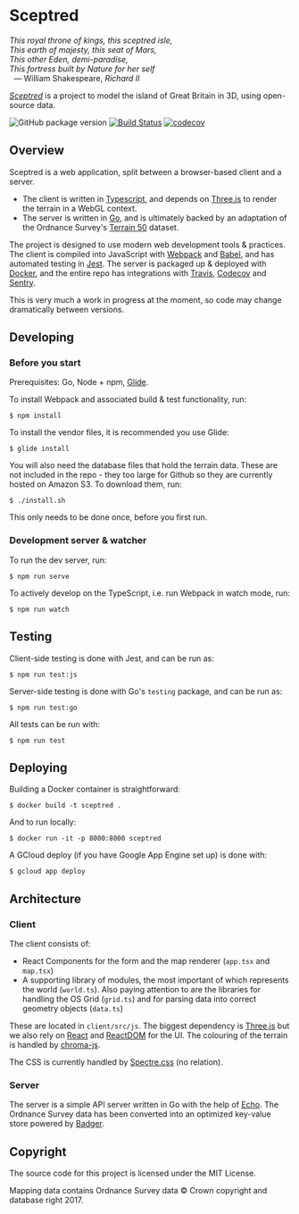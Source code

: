 # Sceptred

_This royal throne of kings, this sceptred isle,_<br>
_This earth of majesty, this seat of Mars,_<br>
_This other Eden, demi-paradise,_<br>
_This fortress built by Nature for her self_<br>
&nbsp;&nbsp;— William Shakespeare, _Richard II_

[_Sceptred_](http://sceptred.qwghlm.co.uk/) is a project to model the island of Great Britain in 3D, using open-source data.

![GitHub package version](https://img.shields.io/github/package-json/v/qwghlm/sceptred.svg)
[![Build Status](https://travis-ci.org/qwghlm/sceptred.svg?branch=master)](https://travis-ci.org/qwghlm/sceptred)
[![codecov](https://codecov.io/gh/qwghlm/sceptred/branch/master/graph/badge.svg)](https://codecov.io/gh/qwghlm/sceptred)

## Overview

Sceptred is a web application, split between a browser-based client and a server.

* The client is written in [Typescript](http://www.typescriptlang.org/), and depends on [Three.js](https://threejs.org) to render the terrain in a WebGL context.
* The server is written in [Go](https://golang.org/), and is ultimately backed by an adaptation of the Ordnance Survey's [Terrain 50](https://www.ordnancesurvey.co.uk/business-and-government/products/terrain-50.html) dataset.

The project is designed to use modern web development tools & practices. The client is compiled into JavaScript with [Webpack](https://webpack.js.org/) and [Babel](https://babeljs.io/), and has automated testing in [Jest](https://facebook.github.io/jest/). The server is packaged up & deployed with [Docker](https://www.docker.com/), and the entire repo has integrations with [Travis](https://travis-ci.org/qwghlm/sceptred), [Codecov](https://codecov.io/gh/qwghlm/sceptred) and [Sentry](https://sentry.io).

This is very much a work in progress at the moment, so code may change dramatically between versions.

## Developing

### Before you start

Prerequisites: Go, Node + npm, [Glide](https://github.com/Masterminds/glide).

To install Webpack and associated build & test functionality, run:

    $ npm install

To install the vendor files, it is recommended you use Glide:

    $ glide install

You will also need the database files that hold the terrain data. These are not included in the repo - they too large for Github so they are currently hosted on Amazon S3. To download them, run:

    $ ./install.sh

This only needs to be done once, before you first run.

### Development server & watcher

To run the dev server, run:

    $ npm run serve

To actively develop on the TypeScript, i.e. run Webpack in watch mode, run:

    $ npm run watch

## Testing

Client-side testing is done with Jest, and can be run as:

    $ npm run test:js

Server-side testing is done with Go's `testing` package, and can be run as:

    $ npm run test:go

All tests can be run with:

    $ npm run test

## Deploying

Building a Docker container is straightforward:

    $ docker build -t sceptred .

And to run locally:

    $ docker run -it -p 8000:8000 sceptred

A GCloud deploy (if you have Google App Engine set up) is done with:

    $ gcloud app deploy

## Architecture

### Client

The client consists of:

* React Components for the form and the map renderer (`app.tsx` and `map.tsx`)
* A supporting library of modules, the most important of which represents the world (`world.ts`). Also paying attention to are the libraries for handling the OS Grid (`grid.ts`) and for parsing data into correct geometry objects (`data.ts`)

These are located in `client/src/js`. The biggest dependency is [Three.js](https://threejs.org) but we also rely on [React](https://reactjs.org) and [ReactDOM](https://reactjs.org/docs/react-dom.html) for the UI. The colouring of the terrain is handled by [chroma-js](https://gka.github.io/chroma.js/).

The CSS is currently handled by [Spectre.css](https://picturepan2.github.io/spectre/) (no relation).

### Server

The server is a simple API server written in Go with the help of [Echo](https://echo.labstack.com/). The Ordnance Survey data has been converted into an optimized key-value store powered by [Badger](https://github.com/dgraph-io/badger).

## Copyright

The source code for this project is licensed under the MIT License.

Mapping data contains Ordnance Survey data © Crown copyright and database right 2017.
